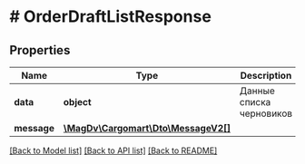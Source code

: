# # OrderDraftListResponse

## Properties

Name | Type | Description | Notes
------------ | ------------- | ------------- | -------------
**data** | **object** | Данные списка черновиков |
**message** | [**\MagDv\Cargomart\Dto\MessageV2[]**](MessageV2.md) |  | [optional]

[[Back to Model list]](../../README.md#models) [[Back to API list]](../../README.md#endpoints) [[Back to README]](../../README.md)
